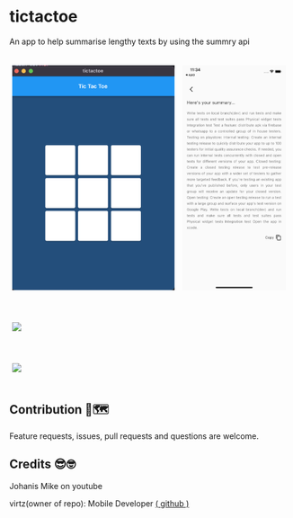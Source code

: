 # tictactoe

<p>An app to help summarise lengthy texts by using the summry api</p>

<p>
<img src="https://github.com/virtz/tictactoe/blob/main/screenshots/screenshot1.png", width:"150px" height="400" hspace="5" vspace="20"/>
<img src="https://github.com/virtz/somry/blob/main/screenshots/screenshot2.png", width:"150px" height="400" hspace="5" vspace="20"/>
</p>
<img src="https://github.com/virtz/somry/blob/main/screenshots/screenshot3.png", width:"150px" height="400" hspace="5" vspace="20"/>
</p>
<img src="https://github.com/virtz/somry/blob/main/screenshots/screenshot4.png", width:"150px" height="400" hspace="5" vspace="20"/>
</p>

## Contribution 🍕🗺

Feature requests, issues, pull requests and questions are welcome.

## Credits 😎🤓

Johanis Mike on youtube

virtz(owner of repo): Mobile Developer [( github )](https://github.com/virtz)
